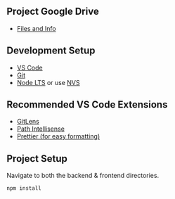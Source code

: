 ## Project Google Drive

- [Files and Info](https://drive.google.com/drive/u/1/folders/1iHAWP1x04z62L0bYL39agfxcUHKKW5kN)

## Development Setup

- [VS Code](https://code.visualstudio.com/)
- [Git](https://git-scm.com/downloads)
- [Node LTS](https://nodejs.org/en/) or use [NVS](https://github.com/jasongin/nvs)

## Recommended VS Code Extensions

- [GitLens](https://marketplace.visualstudio.com/items?itemName=eamodio.gitlens)
- [Path Intellisense](https://marketplace.visualstudio.com/items?itemName=christian-kohler.path-intellisense)
- [Prettier (for easy formatting)](https://open-vsx.org/extension/esbenp/prettier-vscode)

## Project Setup

Navigate to both the backend & frontend directories.

```sh
npm install
```
